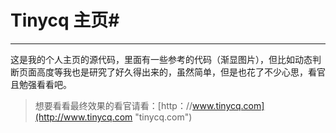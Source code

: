# Tinycq 主页#

----------
这是我的个人主页的源代码，里面有一些参考的代码（渐显图片），但比如动态判断页面高度等我也是研究了好久得出来的，虽然简单，但是也花了不少心思，看官且勉强看看吧。
> 想要看看最终效果的看官请看：[http：//www.tinycq.com](http://www.tinycq.com "tinycq.com")

